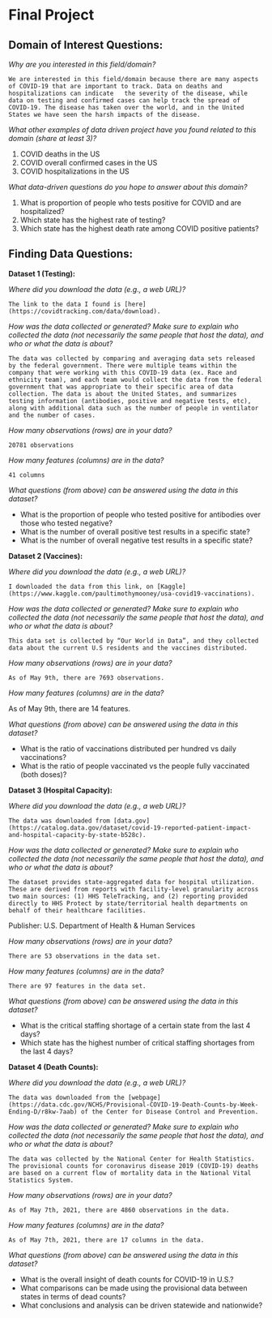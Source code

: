 # Final Project
## **Domain of Interest Questions:**
_Why are you interested in this field/domain?_

    We are interested in this field/domain because there are many aspects of COVID-19 that are important to track. Data on deaths and hospitalizations can indicate   the severity of the disease, while data on testing and confirmed cases can help track the spread of COVID-19. The disease has taken over the world, and in the United States we have seen the harsh impacts of the disease.

_What other examples of data driven project have you found related to this domain (share at least 3)?_
1. COVID deaths in the US
2. COVID overall confirmed cases in the US
3. COVID hospitalizations in the US

_What data-driven questions do you hope to answer about this domain?_
1. What is proportion of people who tests positive for COVID and are hospitalized?
2. Which state has the highest rate of testing?
3. Which state has the highest death rate among COVID positive patients?

## **Finding Data Questions:**

**Dataset 1 (Testing):**

_Where did you download the data (e.g., a web URL)?_

    The link to the data I found is [here](https://covidtracking.com/data/download).

_How was the data collected or generated? Make sure to explain who collected the data (not necessarily the same people that host the data), and who or what the data is about?_

    The data was collected by comparing and averaging data sets released by the federal government. There were multiple teams within the company that were working with this COVID-19 data (ex. Race and ethnicity team), and each team would collect the data from the federal government that was appropriate to their specific area of data collection. The data is about the United States, and summarizes testing information (antibodies, positive and negative tests, etc), along with additional data such as the number of people in ventilator and the number of cases. 

_How many observations (rows) are in your data?_

    20781 observations

_How many features (columns) are in the data?_

    41 columns

_What questions (from above) can be answered using the data in this dataset?_
- What is the proportion of people who tested positive for antibodies over those who tested negative?
- What is the number of overall positive test results in a specific state?
- What is the number of overall negative test results in a specific state?

**Dataset 2 (Vaccines):**

_Where did you download the data (e.g., a web URL)?_

    I downloaded the data from this link, on [Kaggle](https://www.kaggle.com/paultimothymooney/usa-covid19-vaccinations).

_How was the data collected or generated? Make sure to explain who collected the data (not necessarily the same people that host the data), and who or what the data is about?_

    This data set is collected by “Our World in Data”, and they collected data about the current U.S residents and the vaccines distributed.

_How many observations (rows) are in your data?_

    As of May 9th, there are 7693 observations.

_How many features (columns) are in the data?_

  As of May 9th, there are 14 features.

_What questions (from above) can be answered using the data in this dataset?_
- What is the ratio of vaccinations distributed per hundred vs daily vaccinations?
- What is the ratio of people vaccinated vs the people fully vaccinated (both doses)?

**Dataset 3 (Hospital Capacity):**

_Where did you download the data (e.g., a web URL)?_

    The data was downloaded from [data.gov](https://catalog.data.gov/dataset/covid-19-reported-patient-impact-and-hospital-capacity-by-state-b528c).

_How was the data collected or generated? Make sure to explain who collected the data (not necessarily the same people that host the data), and who or what the data is about?_

    The dataset provides state-aggregated data for hospital utilization. These are derived from reports with facility-level granularity across two main sources: (1) HHS TeleTracking, and (2) reporting provided directly to HHS Protect by state/territorial health departments on behalf of their healthcare facilities.
Publisher: U.S. Department of Health & Human Services

_How many observations (rows) are in your data?_

    There are 53 observations in the data set.

_How many features (columns) are in the data?_

    There are 97 features in the data set.

_What questions (from above) can be answered using the data in this dataset?_
- What is the critical staffing shortage of a certain state from the last 4 days?
- Which state has the highest number of critical staffing shortages from the last 4 days?

**Dataset 4 (Death Counts):**

_Where did you download the data (e.g., a web URL)?_

    The data was downloaded from the [webpage](https://data.cdc.gov/NCHS/Provisional-COVID-19-Death-Counts-by-Week-Ending-D/r8kw-7aab) of the Center for Disease Control and Prevention.

_How was the data collected or generated? Make sure to explain who collected the data (not necessarily the same people that host the data), and who or what the data is about?_

    The data was collected by the National Center for Health Statistics. The provisional counts for coronavirus disease 2019 (COVID-19) deaths are based on a current flow of mortality data in the National Vital Statistics System.

_How many observations (rows) are in your data?_

    As of May 7th, 2021, there are 4860 observations in the data.

_How many features (columns) are in the data?_

    As of May 7th, 2021, there are 17 columns in the data.

_What questions (from above) can be answered using the data in this dataset?_
- What is the overall insight of death counts for COVID-19 in U.S.?
- What comparisons can be made using the provisional data between states in terms of dead counts?
- What conclusions and analysis can be driven statewide and nationwide?
